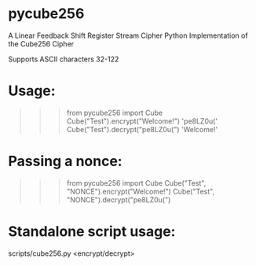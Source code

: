 # pycube256
A Linear Feedback Shift Register Stream Cipher
Python Implementation of the Cube256 Cipher

Supports ASCII characters 32-122

# Usage:
>>> from pycube256 import Cube
>>> Cube("Test").encrypt("Welcome!")
'pe8LZ0u('
>>> Cube("Test").decrypt("pe8LZ0u(")
'Welcome!'

# Passing a  nonce:
>>> from pycube256 import Cube
>>> Cube("Test", "NONCE").encrypt("Welcome!")
>>> Cube("Test", "NONCE").decrypt("pe8LZ0u(")

# Standalone script usage:
scripts/cube256.py <encrypt/decrypt>
